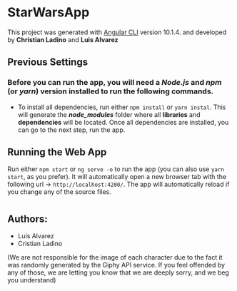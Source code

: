 # StarWarsApp

This project was generated with [Angular CLI](https://github.com/angular/angular-cli) version 10.1.4. and developed by **Christian Ladino** and **Luis Alvarez**

## Previous Settings

### Before you can run the app, you will need a **_Node.js_** and **_npm_** (or **_yarn_**) version installed to run the following commands.

- To install all dependencies, run either `npm install` or `yarn instal`. This will generate the **_node_modules_** folder where all **libraries** and **dependencies** will be located. Once all dependencies are installed, you can go to the next step, run the app.

## Running the Web App

Run either `npm start` or `ng serve -o` to run the app (you can also use `yarn start`, as you prefer). It will automatically open a new browser tab with the following url -> `http://localhost:4200/`. The app will automatically reload if you change any of the source files.

#

## Authors:

- Luis Alvarez
- Cristian Ladino

(We are not responsible for the image of each character due to the fact it was randomly generated by the Giphy API service. If you feel offended by any of those, we are letting you know that we are deeply sorry, and we beg you understand)
